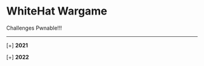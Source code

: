 # WhiteHat Wargame 

Challenges Pwnable!!!

-----------------------------------------------------------

[+] **2021**

[+] **2022**
